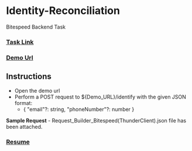 # Identity-Reconciliation
Bitespeed Backend Task


### [Task Link](https://bitespeed.notion.site/Bitespeed-Backend-Task-Identity-Reconciliation-53392ab01fe149fab989422300423199)
### [Demo Url](https://identity-reconciliation-production.up.railway.app/)

## Instructions
- Open the demo url
- Perform a POST request to ${Demo_URL}/identify with the given JSON format:
    - {
            "email"?: string,
            "phoneNumber"?: number
        }

**Sample Request** - Request_Builder_Bitespeed(ThunderClient).json file has been attached.

### [Resume](https://bit.ly/aditya_chaudhari_resume)
